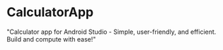 # CalculatorApp
"Calculator app for Android Studio - Simple, user-friendly, and efficient. Build and compute with ease!"
